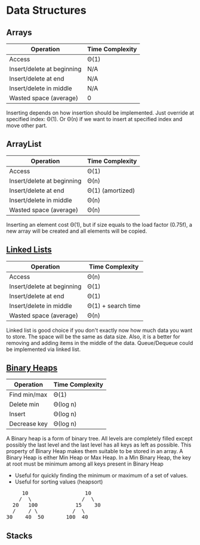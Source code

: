 # Data Structures

## Arrays

| Operation      | Time Complexity  |
| -------------  | ---------------- |
| Access                     | Θ(1) |
| Insert/delete at beginning | N/A  | 
| Insert/delete at end       | N/A  |
| Insert/delete in middle    | N/A  |
| Wasted space (average)     |  0   |

Inserting depends on how insertion should be implemented. Just override at specified index: Θ(1). Or Θ(n) if we want to
insert at specified index and move other part.

## ArrayList

| Operation      | Time Complexity  |
| -------------  | ---------------- |
| Access                     | Θ(1) |
| Insert/delete at beginning | Θ(n) | 
| Insert/delete at end       | Θ(1) (amortized) |
| Insert/delete in middle    | Θ(n) |
| Wasted space (average)     | Θ(n) |

Inserting an element cost Θ(1), but if size equals to the load factor (0.75f), a new array will be created and all
elements will be copied.

## [Linked Lists](src/LinkedList.kt)

| Operation      | Time Complexity  |
| -------------  | ---------------- |
| Access                     | Θ(n) |
| Insert/delete at beginning | Θ(1) | 
| Insert/delete at end       | Θ(1) |
| Insert/delete in middle    | Θ(1) + search time |
| Wasted space (average)     | Θ(n) |

Linked list is good choice if you don't exactly now how much data you want to store. The space will be the same as data
size. Also, it is a better for removing and adding items in the middle of the data. Queue/Dequeue could be implemented
via linked list.

## [Binary Heaps](src/BinaryHeap.kt)

| Operation      | Time Complexity  |
| -------------  | ---------------- |
| Find min/max               | Θ(1) |
| Delete min                 | Θ(log n) | 
| Insert                     | Θ(log n) |
| Decrease key               | Θ(log n) |

A Binary heap is a form of binary tree. All levels are completely filled except possibly the last level and the last
level has all keys as left as possible. This property of Binary Heap makes them suitable to be stored in an array. A
Binary Heap is either Min Heap or Max Heap. In a Min Binary Heap, the key at root must be minimum among all keys present
in Binary Heap

- Useful for quickly finding the minimum or maximum of a set of values.
- Useful for sorting values (heapsort)

<pre>
     10                  10 
    /  \                /  \  
  20   100            15    30  
  /    / \           /  \
30    40  50       100  40 
</pre>

## Stacks
